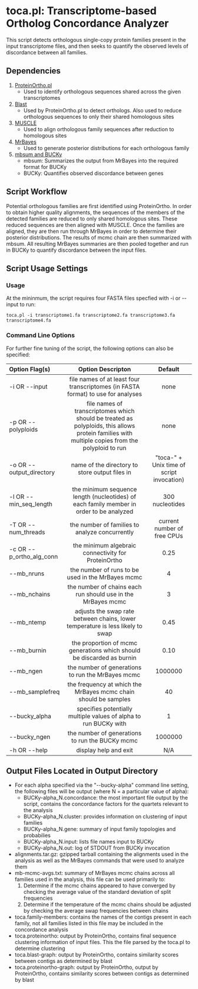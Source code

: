 # toca.pl: Transcriptome-based Ortholog Concordance Analyzer
This script detects orthologous single-copy protein families present in the input transcriptome files, and then seeks to quantify the observed levels of discordance between all families.

## Dependencies
1. [ProteinOrtho.pl](https://www.bioinf.uni-leipzig.de/Software/proteinortho/)
	* Used to identify orthologous sequences shared across the given transcriptomes
2. [Blast](http://1.usa.gov/1zTP2u6)
	* Used by ProteinOrtho.pl to detect orthologs. Also used to reduce orthologous sequences to only their shared homologous sites
3. [MUSCLE](http://www.drive5.com/muscle/downloads.htm)
	* Used to align orthologous family sequences after reduction to homologous sites
4. [MrBayes](http://mrbayes.sourceforge.net/download.php)
	* Used to generate posterior distributions for each orthologous family
5. [mbsum and BUCKy](http://www.stat.wisc.edu/~ane/bucky/downloads.html)
	* mbsum: Summarizes the output from MrBayes into the required format for BUCKy
	* BUCKy: Quantifies observed discordance between genes

## Script Workflow
Potential orthologous families are first identified using ProteinOrtho. In order to obtain higher quality alignments, the sequences of the members of the detected families are reduced to only shared homologous sites. These reduced sequences are then aligned with MUSCLE. Once the families are aligned, they are then run through MrBayes in order to determine their posterior distributions. The results of mcmc chain are then summarized with mbsum. All resulting MrBayes summaries are then pooled together and run in BUCKy to quantify discordance between the input files.

## Script Usage Settings
### Usage
At the mininmum, the script requires four FASTA files specfied with -i or --input to run:

```
toca.pl -i transcriptome1.fa transcriptome2.fa transcriptome3.fa transcriptome4.fa
```

### Command Line Options
For further fine tuning of the script, the following options can also be specified:

| Option Flag(s)             | Option Descripton                                                                                    | Default |
|:---------------------------|:----------------------------------------------------------------------------------------------------:|:-------:|
| -i OR --input              |file names of at least four transcriptomes (in FASTA format) to use for analyses                      | none    |
| -p OR --polyploids         |file names of transcriptomes which should be treated as polyploids, this allows protein families with multiple copies from the polyploid to run| none |
| -o OR --output_directory   |name of the directory to store output files in                                                        | "toca-" + Unix time of script invocation) |
| -l OR --min_seq_length     |the minimum sequence length (nucleotides) of each family member in order to be analyzed               | 300 nucleotides |
| -T OR --num_threads        |the number of families to analyze concurrently                                                        | current number of free CPUs |
| -c OR --p_ortho_alg_conn   |the minimum algebraic connectivity for ProteinOrtho                                                   | 0.25 |
| --mb_nruns                 |the number of runs to be used in the MrBayes mcmc                                                     | 4 |
| --mb_nchains               |the number of chains each run should use in the MrBayes mcmc                                          | 3 |
| --mb_ntemp                 |adjusts the swap rate between chains, lower temperature is less likely to swap                        | 0.45 |
| --mb_burnin                |the proportion of mcmc generations which should be discarded as burnin                                | 0.10 |
| --mb_ngen                  |the number of generations to run the MrBayes mcmc                                                     | 1000000 |
| --mb_samplefreq            |the frequency at which the MrBayes mcmc chain should be samples                                       | 40 |
| --bucky_alpha              |specifies potentially multiple values of alpha to run BUCKy with                                      | 1 |
| --bucky_ngen               |the number of generations to run the BUCKy mcmc                                                       | 1000000 |
| -h OR --help               |display help and exit                                                                                 | N/A |

## Output Files Located in Output Directory
* For each alpha specified via the "--bucky-alpha" command line setting, the following files will be output (where N = a particular value of alpha):
	* BUCKy-alpha_N.concordance: the most important file output by the script, contains the concordance factors for the quartets relevant to the analysis
	* BUCKy-alpha_N.cluster: provides information on clustering of input families
	* BUCKy-alpha_N.gene: summary of input family topologies and probabilies
	* BUCKy-alpha_N.input: lists file names input to BUCKy
	* BUCKy-alpha_N.out: log of STDOUT from BUCKy invocation
* alignments.tar.gz: gzipped tarball containing the alignments used in the analysis as well as the MrBayes commands that were used to analyze them
* mb-mcmc-avgs.txt: summary of MrBayes mcmc chains across all families used in the analysis, this file can be used primarily to:
	1. Determine if the mcmc chains appeared to have converged by checking the average value of the standard deviation of split frequencies
	2. Determine if the temperature of the mcmc chains should be adjusted by checking the average swap frequencies between chains
* toca.family-members: contains the names of the contigs present in each family, not all families listed in this file may be included in the concordance analysis
* toca.proteinortho: output by ProteinOrtho, contains final sequence clustering information of input files. This the file parsed by the toca.pl to determine clustering
* toca.blast-graph: output by ProteinOrtho, contains similarity scores between contigs as determined by blast
* toca.proteinortho-graph: output by ProteinOrtho, output by ProteinOrtho, contains similarity scores between contigs as determined by blast
